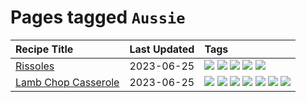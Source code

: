 # Pages tagged `Aussie`

|Recipe Title|Last Updated|Tags
|:---|:---|:---|
|[Rissoles](../recipes/rissoles.md)|2023-06-25|[![](https://img.shields.io/badge/tag-Aussie-5c1fef)](../tags/Aussie.md) [![](https://img.shields.io/badge/tag-beef-f1d19f)](../tags/beef.md) [![](https://img.shields.io/badge/tag-easy-b6c680)](../tags/easy.md) [![](https://img.shields.io/badge/tag-family-1d5152)](../tags/family.md) [![](https://img.shields.io/badge/tag-fried-af803c)](../tags/fried.md)|
|[Lamb Chop Casserole](../recipes/lambchopcasserole.md)|2023-06-25|[![](https://img.shields.io/badge/tag-Aussie-5c1fef)](../tags/Aussie.md) [![](https://img.shields.io/badge/tag-baked-1433c8)](../tags/baked.md) [![](https://img.shields.io/badge/tag-battered-6685b7)](../tags/battered.md) [![](https://img.shields.io/badge/tag-casserole-f05668)](../tags/casserole.md) [![](https://img.shields.io/badge/tag-family-1d5152)](../tags/family.md) [![](https://img.shields.io/badge/tag-fried-af803c)](../tags/fried.md) [![](https://img.shields.io/badge/tag-lamb-e2596)](../tags/lamb.md)|